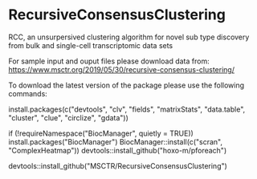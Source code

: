 # RecursiveConsensusClustering
RCC, an unsurpersived clustering algorithm for novel sub type discovery from bulk and single-cell transcriptomic data sets

For sample input and ouput files please download data from: https://www.msctr.org/2019/05/30/recursive-consensus-clustering/

To download the latest version of the package please use the following commands:

install.packages(c("devtools", "clv", "fields", "matrixStats", "data.table", "cluster", "clue", "circlize", "gdata"))

if (!requireNamespace("BiocManager", quietly = TRUE))
    install.packages("BiocManager")
BiocManager::install(c("scran", "ComplexHeatmap"))
devtools::install_github("hoxo-m/pforeach")

devtools::install_github("MSCTR/RecursiveConsensusClustering")
